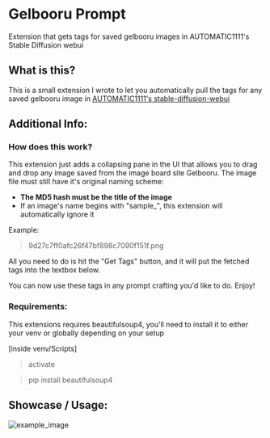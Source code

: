 # Gelbooru Prompt
Extension that gets tags for saved gelbooru images in AUTOMATIC1111's Stable Diffusion webui

## What is this?
This is a small extension I wrote to let you automatically pull the tags for any saved gelbooru image in [AUTOMATIC1111's stable-diffusion-webui](https://github.com/AUTOMATIC1111/stable-diffusion-webui)

## Additional Info:

### How does this work?
This extension just adds a collapsing pane in the UI that allows you to drag and drop any image saved from the image board site Gelbooru.
The image file must still have it's original naming scheme:
- **The MD5 hash must be the title of the image**
- If an image's name begins with "sample_", this extension will automatically ignore it

Example:
> 9d27c7ff0afc26f47bf898c7090f151f.png

All you need to do is hit the "Get Tags" button, and it will put the fetched tags into the textbox below.

You can now use these tags in any prompt crafting you'd like to do. Enjoy!

### Requirements:
This extensions requires beautifulsoup4, you'll need to install it to either your venv or globally depending on your setup

[inside venv/Scripts]
> activate

> pip install beautifulsoup4

## Showcase / Usage:
![example_image](https://user-images.githubusercontent.com/31860133/203446389-01914338-0a1d-4d73-9341-e4101cadfcf7.png)
